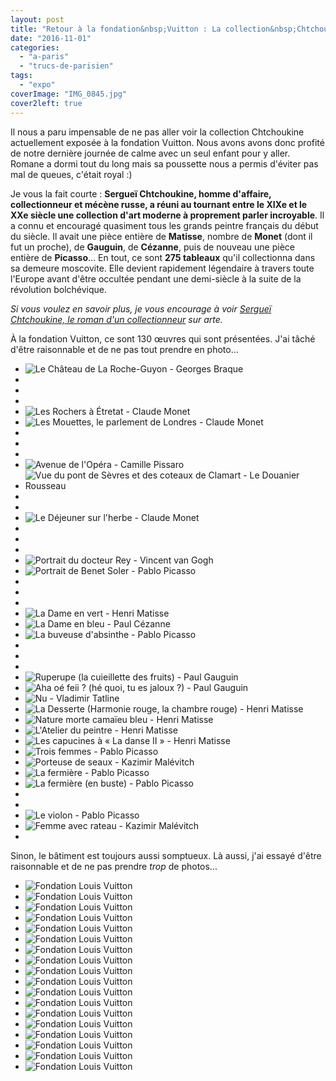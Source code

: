 ```yaml
---
layout: post
title: "Retour à la fondation&nbsp;Vuitton : La collection&nbsp;Chtchoukine"
date: "2016-11-01"
categories: 
  - "a-paris"
  - "trucs-de-parisien"
tags: 
  - "expo"
coverImage: "IMG_0845.jpg"
cover2left: true
---
```


Il nous a paru impensable de ne pas aller voir la collection Chtchoukine actuellement exposée à la fondation Vuitton. Nous avons avons donc profité de notre dernière journée de calme avec un seul enfant pour y aller. Romane a dormi tout du long mais sa poussette nous a permis d'éviter pas mal de queues, c'était royal :)

Je vous la fait courte : **Sergueï Chtchoukine, homme d'affaire, collectionneur et mécène russe, a réuni au tournant entre le XIXe et le XXe siècle une collection d'art moderne à proprement parler incroyable**. Il a connu et encouragé quasiment tous les grands peintre français du début du siècle. Il avait une pièce entière de **Matisse**, nombre de **Monet** (dont il fut un proche), de **Gauguin**, de **Cézanne**, puis de nouveau une pièce entière de **Picasso**... En tout, ce sont **275 tableaux** qu'il collectionna dans sa demeure moscovite. Elle devient rapidement légendaire à travers toute l'Europe avant d'être occultée pendant une demi-siècle à la suite de la révolution bolchévique.

_Si vous voulez en savoir plus, je vous encourage à voir [Sergueï Chtchoukine, le roman d'un collectionneur](http://www.arte.tv/guide/fr/066364-000-A/serguei-chtchoukine-le-roman-d-un-collectionneur?country=FR) sur arte._

À la fondation Vuitton, ce sont 130 œuvres qui sont présentées. J'ai tâché d'être raisonnable et de ne pas tout prendre en photo...

<div id="collection-slider" class="splide">
<div class="splide__track">
<ul class="splide__list">
<li class="splide__slide"><img src="/images/2016/11/IMG_0790.jpg" alt="Le Château de La Roche-Guyon - Georges Braque"></li>
<li class="splide__slide"><img src="/images/2016/11/IMG_0791.jpg" alt=""></li>
<li class="splide__slide"><img src="/images/2016/11/IMG_0792.jpg" alt=""></li>
<li class="splide__slide"><img src="/images/2016/11/IMG_0793.jpg" alt=""></li>
<li class="splide__slide"><img src="/images/2016/11/IMG_0794.jpg" alt="Les Rochers à Étretat - Claude Monet"></li>
<li class="splide__slide"><img src="/images/2016/11/IMG_0795.jpg" alt="Les Mouettes, le parlement de Londres - Claude Monet"></li>
<li class="splide__slide"><img src="/images/2016/11/IMG_0796.jpg" alt=""></li>
<li class="splide__slide"><img src="/images/2016/11/IMG_0798.jpg" alt=""></li>
<li class="splide__slide"><img src="/images/2016/11/IMG_0799.jpg" alt=""></li>
<li class="splide__slide"><img src="/images/2016/11/IMG_0800.jpg" alt="Avenue de l'Opéra - Camille Pissaro"></li>
<li class="splide__slide"><img src="/images/2016/11/IMG_0801.jpg" alt="Vue du pont de Sèvres et des coteaux de Clamart - Le Douanier Rousseau"></li>
<li class="splide__slide"><img src="/images/2016/11/IMG_0802.jpg" alt=""></li>
<li class="splide__slide"><img src="/images/2016/11/IMG_0803.jpg" alt=""></li>
<li class="splide__slide"><img src="/images/2016/11/IMG_0804.jpg" alt="Le Déjeuner sur l'herbe - Claude Monet"></li>
<li class="splide__slide"><img src="/images/2016/11/IMG_0805.jpg" alt=""></li>
<li class="splide__slide"><img src="/images/2016/11/IMG_0806.jpg" alt=""></li>
<li class="splide__slide"><img src="/images/2016/11/IMG_0807.jpg" alt=""></li>
<li class="splide__slide"><img src="/images/2016/11/IMG_0808.jpg" alt="Portrait du docteur Rey - Vincent van Gogh"></li>
<li class="splide__slide"><img src="/images/2016/11/IMG_0810.jpg" alt="Portrait de Benet Soler - Pablo Picasso"></li>
<li class="splide__slide"><img src="/images/2016/11/IMG_0812.jpg" alt=""></li>
<li class="splide__slide"><img src="/images/2016/11/IMG_0813.jpg" alt=""></li>
<li class="splide__slide"><img src="/images/2016/11/IMG_0815.jpg" alt=""></li>
<li class="splide__slide"><img src="/images/2016/11/IMG_0817.jpg" alt="La Dame en vert - Henri Matisse"></li>
<li class="splide__slide"><img src="/images/2016/11/IMG_0819.jpg" alt="La Dame en bleu - Paul Cézanne"></li>
<li class="splide__slide"><img src="/images/2016/11/IMG_0820.jpg" alt="La buveuse d'absinthe - Pablo Picasso"></li>
<li class="splide__slide"><img src="/images/2016/11/IMG_0821.jpg" alt=""></li>
<li class="splide__slide"><img src="/images/2016/11/IMG_0822.jpg" alt=""></li>
<li class="splide__slide"><img src="/images/2016/11/IMG_0823.jpg" alt=""></li>
<li class="splide__slide"><img src="/images/2016/11/IMG_0824.jpg" alt="Ruperupe (la cuieillette des fruits) - Paul Gauguin"></li>
<li class="splide__slide"><img src="/images/2016/11/IMG_0825.jpg" alt="Aha oé feii ? (hé quoi, tu es jaloux ?) - Paul Gauguin"></li>
<li class="splide__slide"><img src="/images/2016/11/IMG_0826.jpg" alt="Nu - Vladimir Tatline"></li>
<li class="splide__slide"><img src="/images/2016/11/IMG_0827.jpg" alt="La Desserte (Harmonie rouge, la chambre rouge) - Henri Matisse"></li>
<li class="splide__slide"><img src="/images/2016/11/IMG_0828.jpg" alt="Nature morte camaïeu bleu - Henri Matisse"></li>
<li class="splide__slide"><img src="/images/2016/11/IMG_0829.jpg" alt="L'Atelier du peintre - Henri Matisse"></li>
<li class="splide__slide"><img src="/images/2016/11/IMG_0830.jpg" alt="Les capucines à « La danse II » - Henri Matisse"></li>
<li class="splide__slide"><img src="/images/2016/11/IMG_0833.jpg" alt="Trois femmes - Pablo Picasso"></li>
<li class="splide__slide"><img src="/images/2016/11/IMG_0834.jpg" alt="Porteuse de seaux - Kazimir Malévitch"></li>
<li class="splide__slide"><img src="/images/2016/11/IMG_0835.jpg" alt="La fermière - Pablo Picasso"></li>
<li class="splide__slide"><img src="/images/2016/11/IMG_0836.jpg" alt="La fermière (en buste) - Pablo Picasso"></li>
<li class="splide__slide"><img src="/images/2016/11/IMG_0837.jpg" alt=""></li>
<li class="splide__slide"><img src="/images/2016/11/IMG_0838.jpg" alt=""></li>
<li class="splide__slide"><img src="/images/2016/11/IMG_0839.jpg" alt="Le violon - Pablo Picasso"></li>
<li class="splide__slide"><img src="/images/2016/11/IMG_0842.jpg" alt="Femme avec rateau - Kazimir Malévitch"></li>
<li class="splide__slide"><img src="/images/2016/11/IMG_0789.jpg" alt=""></li>
</ul>
</div>
</div>

Sinon, le bâtiment est toujours aussi somptueux. Là aussi, j'ai essayé d'être raisonnable et de ne pas prendre _trop_ de photos...

<div id="batiment-slider" class="splide">
<div class="splide__track">
<ul class="splide__list">
<li class="splide__slide"><img src="/images/2016/11/IMG_0865.jpg" alt="Fondation Louis Vuitton"></li>
<li class="splide__slide"><img src="/images/2016/11/IMG_0864.jpg" alt="Fondation Louis Vuitton"></li>
<li class="splide__slide"><img src="/images/2016/11/IMG_0863.jpg" alt="Fondation Louis Vuitton"></li>
<li class="splide__slide"><img src="/images/2016/11/IMG_0861.jpg" alt="Fondation Louis Vuitton"></li>
<li class="splide__slide"><img src="/images/2016/11/IMG_0860.jpg" alt="Fondation Louis Vuitton"></li>
<li class="splide__slide"><img src="/images/2016/11/IMG_0859.jpg" alt="Fondation Louis Vuitton"></li>
<li class="splide__slide"><img src="/images/2016/11/IMG_0856.jpg" alt="Fondation Louis Vuitton"></li>
<li class="splide__slide"><img src="/images/2016/11/IMG_0855.jpg" alt="Fondation Louis Vuitton"></li>
<li class="splide__slide"><img src="/images/2016/11/IMG_0854.jpg" alt="Fondation Louis Vuitton"></li>
<li class="splide__slide"><img src="/images/2016/11/IMG_0853.jpg" alt="Fondation Louis Vuitton"></li>
<li class="splide__slide"><img src="/images/2016/11/IMG_0851.jpg" alt="Fondation Louis Vuitton"></li>
<li class="splide__slide"><img src="/images/2016/11/IMG_0850.jpg" alt="Fondation Louis Vuitton"></li>
<li class="splide__slide"><img src="/images/2016/11/IMG_0846.jpg" alt="Fondation Louis Vuitton"></li>
<li class="splide__slide"><img src="/images/2016/11/IMG_0845.jpg" alt="Fondation Louis Vuitton"></li>
<li class="splide__slide"><img src="/images/2016/11/IMG_0844.jpg" alt="Fondation Louis Vuitton"></li>
<li class="splide__slide"><img src="/images/2016/11/IMG_0843.jpg" alt="Fondation Louis Vuitton"></li>
<li class="splide__slide"><img src="/images/2016/11/IMG_0840.jpg" alt="Fondation Louis Vuitton"></li>
<li class="splide__slide"><img src="/images/2016/11/IMG_0832.jpg" alt="Fondation Louis Vuitton"></li>
</ul>
</div>
</div>
